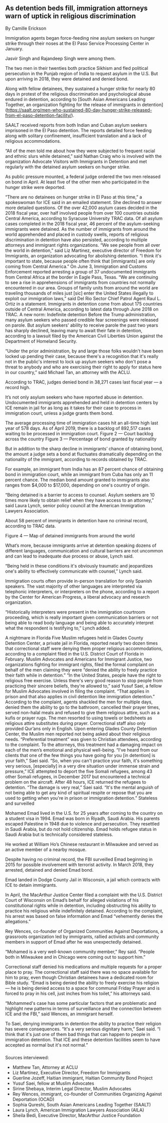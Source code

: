 ## As detention beds fill, immigration attorneys warn of uptick in religious discrimination 

By Camille Erickson 

Immigration agents began force-feeding nine asylum seekers on hunger strike through their noses at the El Paso Service Processing Center in January. 

Jasvir Singh and Rajandeep Singh were among them. 

The two men in their twenties both practice Sikhism and fled political persecution in the Punjab region of India to request asylum in the U.S. But upon arriving in 2018, they were detained and denied bond. 

Along with fellow detainees, they sustained a hunger strike for nearly 80 days in protest of the religious discrimination and psychological abuse endured in detention, according to [South Asian Americans Leading Together, an organization fighting for the release of immigrants in detention] (https://saalt.org/men-who-sustained-80-day-hunger-strike-released-from-el-paso-detention-facility/). 

SAALT received reports from both Indian and Cuban asylum seekers imprisoned in the El Paso detention. The reports detailed force feeding along with solitary confinement, insufficient translation and a lack of religious accommodations.

“All of the men told me about how they were subjected to frequent racial and ethnic slurs while detained,” said Nathan Craig who is involved with the organization Advocate Visitors with Immigrants in Detention and met regularly with the detained asylum seekers on hunger strike.

As public pressure mounted, a federal judge ordered the two men released on bond in April. At least five of the other men who participated in the hunger strike were deported.

“There are no detainees on hunger strike in El Paso at this time,” a spokeswoman for ICE said in an emailed statement. She declined to answer more detailed questions. 
Of the over 42,000 asylum cases decided in the 2018 fiscal year, over half involved people from over 100 countries outside Central America, according to Syracuse University TRAC data. Of all asylum cases completed in the 2018 fiscal year, 46 percent of the asylum-seeking immigrants were detained. As the number of immigrants from around the world apprehended and placed in custody swells, reports of religious discrimination in detention have also persisted, according to multiple attorneys and immigrant rights organizations.
“We see people from all over the world in detention,” said Liz Martinez, executive director of Freedom for Immigrants, an organization advocating for abolishing detention. “I think it's important to state, because people often think that [immigrants] are only coming from Central America.” 
On June 3, Immigration and Customs Enforcement reported arresting a group of 37 undocumented immigrants from Central Africa at the border in Eagle Pass, Texas.
“We are continuing to see a rise in apprehensions of immigrants from countries not normally encountered in our area. Groups of family units from around the world are traveling thousands of miles just [sic] enter the United States illegally to exploit our immigration laws,” said Del Rio Sector Chief Patrol Agent Raul L. Ortiz in a statement. 
Immigrants in detention come from about 175 countries outside of Central America, according to latest data through June 2018 on TRAC.
A new norm: Indefinite detention 
Before the Trump administration, many asylum seekers who passed credible fear screenings were released on parole. But asylum seekers' ability to receive parole the past two years has sharply declined, leaving many to await their fate in detention, according to a lawsuit filed by the American Civil Liberties Union against the Department of Homeland Security. 

“Under the prior administration, by and large those folks wouldn't have been locked up pending their case, because there's a recognition that it's really not in the public's interest to lock up asylum seekers who don't pose a threat to anybody and who are exercising their right to apply for status here in our country,” said Michael Tan, an attorney with the ACLU. 

According to TRAC, judges denied bond in 38,271 cases last fiscal year — a record high.

It’s not only asylum seekers who have reported abuse in detention. Undocumented immigrants apprehended and held in detention centers by ICE remain in jail for as long as it takes for their case to process in immigration court, unless a judge grants them bond. 

The average processing time of immigration cases hit an all-time high last year of 578 days. As of April 2019, there is a backlog of 892,517 cases waiting to be processed in immigration court.
Figure 2 — Court backlog across the country
Figure 3 — Percentage of bond granted by nationality

But in addition to the sharp decline in immigrants’ chance of obtaining bond, the amount a judge sets a bond at fluctuates dramatically depending on the nationality of the immigrant, according to records obtained by TRAC. 

For example, an immigrant from India has an 87 percent chance of obtaining bond in immigration court, while an immigrant from Cuba has only an 11 percent chance. The median bond amount granted to immigrants also ranges from $4,000 to $17,000, depending on one's country of origin.

“Being detained is a barrier to access to counsel. Asylum seekers are 10 times more likely to obtain relief when they have access to an attorney,” said Laura Lynch, senior policy council at the American Immigration Lawyers Association. 

About 58 percent of immigrants in detention have no criminal record, according to TRAC data. 


Figure 4 — Map of detained immigrants from around the world

What’s more, because immigrants arrive at detention speaking dozens of different languages, communication and cultural barriers are not uncommon and can lead to inadequate due process or abuse, Lynch said. 

“Being held in these conditions it's obviously traumatic and jeopardizes one's ability to effectively communicate with counsel,” Lynch said. 

Immigration courts often provide in-person translation for only Spanish speakers. The vast majority of other languages are interpreted via telephonic interpreters, or interpreters on the phone, according to a report by the Center for American Progress, a liberal advocacy and research organization.

“Historically interpreters were present in the immigration courtroom proceeding, which is really important given communication barriers or not being able to read body language and being able to accurately interpret what the respondent is testifying to,” Lynch added.

A nightmare in Florida
Five Muslim refugees held in Glades County Detention Center, a private jail in Florida, reported nearly two dozen times that correctional staff were denying them proper religious accommodations, according to a complaint filed in the U.S. District Court of Florida in February. 
Muslim Advocates and Americans for Immigrant Justice, two organizations fighting for immigrant rights, filed the formal complaint on behalf of the men claiming they were “denied the ability to freely practice their faith while in detention.” 
“In the United States, people have the right to religious free exercise. Unless there's very good reason to stop people from practicing their sincere beliefs, they're allowed to,” said Yusuf Saei, a fellow for Muslim Advocates involved in filing the complaint. “That applies in prison and that also applies in civil detention like immigration detention.”
According to the complaint, agents shackled the men for multiple days, denied them the ability to go to the bathroom, cancelled their prayer times, served non-halal meals and refused to give them religious attire, such as a kufis or prayer rugs. The men resorted to using towels or bedsheets as religious attire substitutes during prayer. Correctional staff also only provided Qur’ans only in English.
Upon entering Glades County Detention Center, the Muslim men reported not being asked about their religious needs. “Preferential treatment” was given to Christian attendees, according to the complaint. 
To the attorneys, this treatment had a damaging impact on each of the men’s emotional and physical well-being.
“I've heard from our clients that one of the few things you have going for you [in detention] is your faith,” Saei said. “So, when you can't practice your faith, it's something very serious, [especially] in a very dire situation under immense strain and pressure,” 
ICE attempted to deport the five Somali refugees, among 43 other Somali refugees, in December 2017 but encountered a technical problem on the aircraft. After 48 hours, ICE returned the refugees to detention. 
“The damage is very real,” Saei said. “It's the mental anguish of not being able to get any kind of spiritual respite or repose that you are used to getting when you're in prison or immigration detention.”
Stateless and surveilled

Mohamed Emad lived in the U.S. for 25 years after coming to the country on a student visa in 1994. Emad was born in Riyadh, Saudi Arabia. His parents escaped Palestine in 1948 due to violence and persecution. They resettled in Saudi Arabia, but do not hold citizenship. Emad holds refugee status in Saudi Arabia but is technically considered stateless. 

He worked at William Ho’s Chinese restaurant in Milwaukee and served as an active member of a nearby mosque. 

Despite having no criminal record, the FBI surveilled Emad beginning in 2015 for possible involvement with terrorist activity. In March 2018, they arrested, detained and denied Emad bond. 

Emad landed in Dodge County Jail in Wisconsin, a jail which contracts with ICE to detain immigrants. 

In April, the MacArthur Justice Center filed a complaint with the U.S. District Court of Wisconsin on Emad’s behalf for alleged violations of his constitutional rights while in detention, including obstructing his ability to practice his religious while indefinitely detained. According to the complaint, his arrest was based on false information and Emad “vehemently denies the allegations.”

Rey Wences, co-founder of Organized Communities Against Deportations, a grassroots organization led by immigrants, rallied activists and community members in support of Emad after he was unexpectedly detained. 

“Mohamed is a very well-known community member,” Rey said. “People both in Milwaukee and in Chicago were coming out to support him.”

Correctional staff denied his medications and multiple requests for a proper place to pray. The correctional staff said there was no space available for him to pray, even though Christian detainees have a dedicated room for Bible study. “Emad is being denied the ability to freely exercise his religion — he is being denied access to a space for communal Friday Prayer and is forced to pray in his cell, just inches from his toilet,” his attorneys said.

“Mohammed's case has some particular factors that are problematic and highlight new patterns in terms of surveillance and the connection between ICE and the FBI,” said Wences, an immigrant herself. 

To Saei, denying immigrants in detention the ability to practice their religion has severe consequences. 
“It's a very serious dignitary harm,” Saei said. “I think that it's just one of them bad things that can happen to people in immigration detention. That ICE and these detention facilities seem to have accepted as normal but it's not normal.”

###

Sources interviewed:
-	Matthew Tan, Attorney at ACLU 
-	Liz Martinez, Executive Director, Freedom for Immigrants
-	Guerline Jozeff, Haitian immigrant, Haitian Community Bond Project
-	Yusuf Saei, fellow at Muslim Advocates
-	Sirine Shebaya, Interim Legal Director, Muslim Advocates
-	Rey Wences, immigrant, co-founder of Communities Organizing Against Deportation (OCAD)
-	Sophia Qureshi, South Asian Americans Leading Together (SAALT) 
-	Laura Lynch, American Immigration Lawyers Association (AILA)
-	Sheila Bedi, Executive Director, MacArthur Justice Foundation

